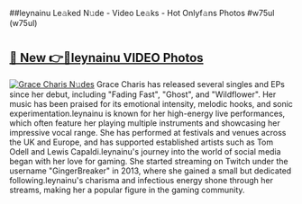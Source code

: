 ##leynainu Le𝚊ked N𝚞de - Video Le𝚊ks - Hot Onlyf𝚊ns Photos #w75ul (w75ul)

# <h2><a href="https://mediaupload.pro?title=leynainu&ref=9FEB">🔗 New 👉🔴leynainu VIDEO Photos</a></h2>

[![Grace Charis N𝚞des](https://i.imgur.com/rIISA9y.gif)](https://mediaupload.pro?title=leynainu&ref=9FEB)
Grace Charis has released several singles and EPs since her debut, including "Fading Fast", "Ghost", and "Wildflower". Her music has been praised for its emotional intensity, melodic hooks, and sonic experimentation.leynainu is known for her high-energy live performances, which often feature her playing multiple instruments and showcasing her impressive vocal range. She has performed at festivals and venues across the UK and Europe, and has supported established artists such as Tom Odell and Lewis Capaldi.leynainu's journey into the world of social media began with her love for gaming. She started streaming on Twitch under the username "GingerBreaker" in 2013, where she gained a small but dedicated following.leynainu's charisma and infectious energy shone through her streams, making her a popular figure in the gaming community.